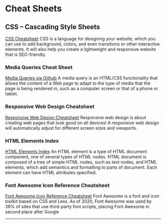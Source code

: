 # Cheat Sheets

## CSS – Cascading Style Sheets

[CSS Cheatsheet](https://www.hostinger.com/tutorials/css-cheat-sheet) CSS is a
language for designing your website, which you can use to add background,
colors, and even transitions or other interactive elements. It will also help
you create a lightweight and responsive website that is SEO-friendly.

### Media Queries Cheat Sheet

[Media Queries via Github](https://gist.github.com/bartholomej/8415655) A media
query is an HTML/CSS functionality that allows the content of a Web page to
adapt to the type of media that the page is being rendered in, such as a
computer screen or that of a phone or tablet.

### Responsive Web Design Cheatsheet

[Responsive Web Design Cheatsheet](https://www.uxpin.com/studio/blog/responsive-web-design-cheat-sheet/)
Responsive web design is about creating web pages that look good on all devices!
A responsive web design will automatically adjust for different screen sizes and
viewports.

### HTML Elements Index

[HTML Elements Index](https://meiert.com/en/indices/html-elements/) An HTML
element is a type of HTML document component, one of several types of HTML
nodes. HTML document is composed of a tree of simple HTML nodes, such as text
nodes, and HTML elements, which add semantics and formatting to parts of
document. Each element can have HTML attributes specified.

### Font Awesome Icon Reference Cheatsheet

[Font Awesome Icon Reference Cheatsheet](https://fontawesome.com/v5/cheatsheet)
Font Awesome is a font and icon toolkit based on CSS and Less. As of 2020, Font
Awesome was used by 38% of sites that use third-party font scripts, placing Font
Awesome in second place after Google

---
